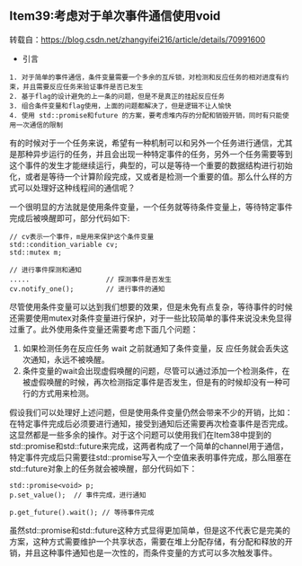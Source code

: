 ## Item39:考虑对于单次事件通信使用void
转载自：https://blog.csdn.net/zhangyifei216/article/details/70991600
* 引言
```
1. 对于简单的事件通信，条件变量需要⼀个多余的互斥锁，对检测和反应任务的相对进度有约束，并且需要反应任务来验证事件是否已发⽣ 
2. 基于flag的设计避免的上⼀条的问题，但是不是真正的挂起反应任务 
3. 组合条件变量和flag使⽤，上⾯的问题都解决了，但是逻辑不让⼈愉快 
4. 使⽤ std::promise和future 的⽅案，要考虑堆内存的分配和销毁开销，同时有只能使⽤⼀次通信的限制
```

有的时候对于一个任务来说，希望有一种机制可以和另外一个任务进行通信，尤其是那种异步运行的任务，并且会出现一种特定事件的任务，另外一个任务需要等到这个事件的发生才能继续运行，典型的，可以是等待一个重要的数据结构进行初始化，或者是等待一个计算阶段完成，又或者是检测一个重要的值。那么什么样的方式可以处理好这种线程间的通信呢？

​一个很明显的方法就是使用条件变量，一个任务就等待条件变量上，等待特定事件完成后被唤醒即可，部分代码如下:
```
// cv表示一个事件，m是用来保护这个条件变量
std::condition_variable cv;
std::mutex m;

// 进行事件探测和通知
.....                   // 探测事件是否发生
cv.notify_one();        // 进行事件的通知
```

尽管使用条件变量可以达到我们想要的效果，但是未免有点复杂，等待事件的时候还需要使用mutex对条件变量进行保护，对于一些比较简单的事件来说没未免显得过重了。此外使用条件变量还需要考虑下面几个问题：
1. 如果检测任务在反应任务 wait 之前就通知了条件变量，反 应任务就会丢失这次通知，永远不被唤醒。
2. 条件变量的wait会出现虚假唤醒的问题，尽管可以通过添加一个检测条件，在被虚假唤醒的时候，再次检测指定事件是否发生，但是有的时候却没有一种可行的方式用来检测。

假设我们可以处理好上述问题，但是使用条件变量仍然会带来不少的开销，比如：在特定事件完成后必须要进行通知，接受到通知后还需要再次检查事件是否完成。这显然都是一些多余的操作。对于这个问题可以使用我们在Item38中提到的std::promise和std::future来完成，这两者构成了一个简单的channel用于通信，特定事件完成后只需要往std::promise写入一个空值来表明事件完成，那么阻塞在std::future对象上的任务就会被唤醒，部分代码如下：
```
std::promise<void> p;
p.set_value();  // 事件完成，进行通知

p.get_future().wait(); // 等待事件完成
```
虽然std::promise和std::future这种方式显得更加简单，但是这不代表它是完美的方案，这种方式需要维护一个共享状态，需要在堆上分配存储，有分配和释放的开销，并且这种事件通知也是一次性的，而条件变量的方式可以多次触发事件。
